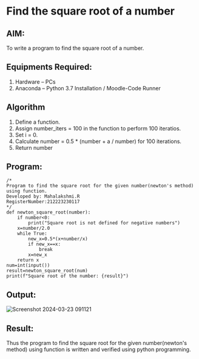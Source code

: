 # Find the square root of a number

## AIM:
To write a program to find the square root of a number.
## Equipments Required:
1. Hardware – PCs
2. Anaconda – Python 3.7 Installation / Moodle-Code Runner
## Algorithm
1. Define a function.
2. Assign number_iters = 100 in the function to perform 100 iteratios.
3. Set i = 0.
4. Calculate  number = 0.5 * (number + a / number) for 100 iterations.
5. Return number
## Program:
```
/*
Program to find the square root for the given number(newton's method) using function.
Developed by: Mahalakshmi.R
RegisterNumber:212223230117  
*/
def newton_square_root(number):
    if number<0:
        print("Square root is not defined for negative numbers")
    x=number/2.0
    while True:
        new_x=0.5*(x+number/x)
        if new_x==x:
            break
        x=new_x
    return x
num=int(input())
result=newton_square_root(num)
print(f"Square root of the number: {result}")
```
## Output:
![Screenshot 2024-03-23 091121](https://github.com/Maharavi2006/Square-root-of-a-number/assets/154535981/96e6b3c1-19c0-4158-b4b6-e04ec77779c3)
## Result:
Thus the program to find the square root for the given number(newton's method) using function is written and verified using python programming.
